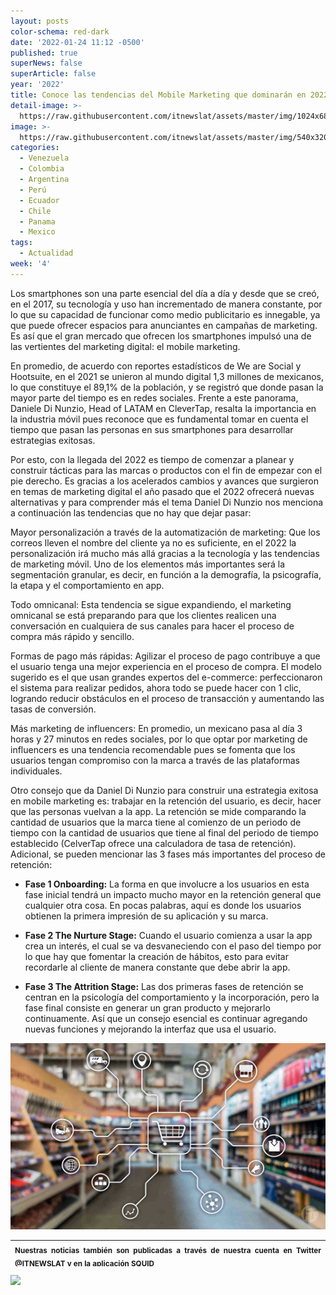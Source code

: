 ```yaml
---
layout: posts
color-schema: red-dark
date: '2022-01-24 11:12 -0500'
published: true
superNews: false
superArticle: false
year: '2022'
title: Conoce las tendencias del Mobile Marketing que dominarán en 2022
detail-image: >-
  https://raw.githubusercontent.com/itnewslat/assets/master/img/1024x680/Mercado-Digital-g.jpg
image: >-
  https://raw.githubusercontent.com/itnewslat/assets/master/img/540x320/Mercado-Digital-p.jpg
categories:
  - Venezuela
  - Colombia
  - Argentina
  - Perú
  - Ecuador
  - Chile
  - Panama
  - Mexico
tags:
  - Actualidad
week: '4'
---
```

Los smartphones son una parte esencial del día a día y desde que se creó, en el 2017, su tecnología y uso han incrementado de manera constante, por lo que su capacidad de funcionar como medio publicitario es innegable, ya que puede ofrecer espacios para anunciantes en campañas de marketing. Es así que el gran mercado que ofrecen los smartphones impulsó una de las vertientes del marketing digital: el mobile marketing.
 
En promedio, de acuerdo con reportes estadísticos de We are Social y Hootsuite, en el 2021 se unieron al mundo digital 1,3 millones de mexicanos, lo que constituye el 89,1% de la población, y se registró que donde pasan la mayor parte del tiempo es en redes sociales. Frente a este panorama, Daniele Di Nunzio, Head of LATAM en CleverTap, resalta la importancia en la industria móvil pues reconoce que es fundamental tomar en cuenta el tiempo que pasan las personas en sus smartphones para desarrollar estrategias exitosas. 
 
Por esto, con la llegada del 2022 es tiempo de comenzar a planear y construir tácticas para las marcas o productos con el fin de empezar con el pie derecho. Es gracias a los acelerados cambios y avances que surgieron en temas de marketing digital el año pasado que el 2022 ofrecerá nuevas alternativas y para comprender más el tema Daniel Di Nunzio nos menciona a continuación las tendencias que no hay que dejar pasar:
 
Mayor personalización a través de la automatización de marketing: Que los correos lleven el nombre del cliente ya no es suficiente, en el 2022 la personalización irá mucho más allá gracias a la tecnología y las tendencias de marketing móvil. Uno de los elementos más importantes será la segmentación granular, es decir, en función a la demografía, la psicografía, la etapa y el comportamiento en app.
 
Todo omnicanal: Esta tendencia se sigue expandiendo, el marketing omnicanal se está preparando para que los clientes realicen una conversación en cualquiera de sus canales para hacer el proceso de compra más rápido y sencillo.
 
Formas de pago más rápidas: Agilizar el proceso de pago contribuye a que el usuario tenga una mejor experiencia en el proceso de compra. El modelo sugerido es el que usan grandes expertos del e-commerce: perfeccionaron el sistema para realizar pedidos, ahora todo se puede hacer con 1 clic, logrando reducir obstáculos en el proceso de transacción y aumentando las tasas de conversión.
 
Más marketing de influencers: En promedio, un mexicano pasa al día 3 horas y 27 minutos en redes sociales, por lo que optar por marketing de influencers es una tendencia recomendable pues se fomenta que los usuarios tengan compromiso con la marca a través de las plataformas individuales.

Otro consejo que da Daniel Di Nunzio para construir una estrategia exitosa en mobile marketing es: trabajar en la retención del usuario, es decir, hacer que las personas vuelvan a la app. La retención se mide comparando la cantidad de usuarios que la marca tiene al comienzo de un periodo de tiempo con la cantidad de usuarios que tiene al final del periodo de tiempo establecido (CelverTap ofrece una calculadora de tasa de retención). Adicional, se pueden mencionar las 3 fases más importantes del proceso de retención:
 
- **Fase 1 Onboarding:** La forma en que involucre a los usuarios en esta fase inicial tendrá un impacto mucho mayor en la retención general que cualquier otra cosa. En pocas palabras, aquí es donde los usuarios obtienen la primera impresión de su aplicación y su marca.
  
- **Fase 2 The Nurture Stage:** Cuando el usuario comienza a usar la app crea un interés, el cual se va desvaneciendo con el paso del tiempo por lo que hay que fomentar la creación de hábitos, esto para evitar recordarle al cliente de manera constante que debe abrir la app.
 
- **Fase 3 The Attrition Stage:** Las dos primeras fases de retención se centran en la psicología del comportamiento y la incorporación, pero la fase final consiste en generar un gran producto y mejorarlo continuamente. Así que un consejo esencial es continuar agregando nuevas funciones y mejorando la interfaz que usa el usuario.

![](https://raw.githubusercontent.com/itnewslat/assets/master/img/540x320/Mercado-Digital-p.jpg)


<table style="height: 42px;" width="569">
<tbody>
<tr>
<td style="text-align: justify;"><sub><strong>Nuestras noticias también son publicadas a través de nuestra cuenta en Twitter <a href="https://twitter.com/itnewslat?lang=es">@ITNEWSLAT</a> y en la aplicación <a href="https://squidapp.co/en/">SQUID</a></strong></sub></td>
</tr>
</tbody>
</table>

<img src="https://tracker.metricool.com/c3po.jpg?hash=56f88a41e39ab42c063cc51676587a04"/>
